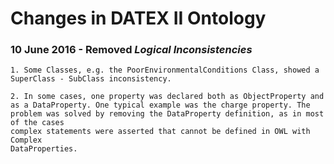 #   Changes in DATEX II Ontology

### 10 June 2016 - Removed *Logical Inconsistencies*

    1. Some Classes, e.g. the PoorEnvironmentalConditions Class, showed a SuperClass - SubClass inconsistency. 

    2. In some cases, one property was declared both as ObjectProperty and  as a DataProperty. One typical example was the charge property. The problem was solved by removing the DataProperty definition, as in most of the cases
    complex statements were asserted that cannot be defined in OWL with Complex
    DataProperties.
